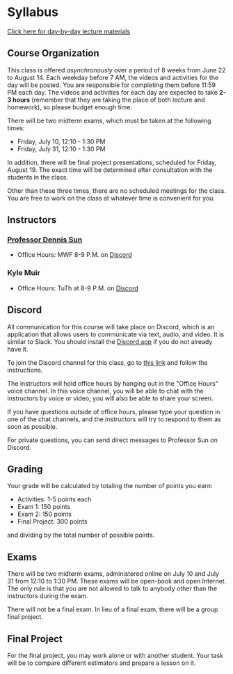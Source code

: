 # Syllabus

[Click here for day-by-day lecture materials](http://dlsun.github.io/Stat305-S20/lectures)

## Course Organization

This class is offered _asynchronously_ over a period of 8 weeks from June 22 to August 14. 
Each weekday before 7 AM, the videos and activities for the day will be posted. You are 
responsible for completing them before 11:59 PM each day. The videos and activities for 
each day are expected to take **2-3 hours** (remember that they are taking the place of 
both lecture and homework), so please budget enough time.

There will be two midterm exams, which must be taken at the following times:

- Friday, July 10, 12:10 - 1:30 PM
- Friday, July 31, 12:10 - 1:30 PM

In addition, there will be final project presentations, scheduled for
Friday, August 19. The exact time will be determined after consultation with the 
students in the class.

Other than these three times, there are no scheduled meetings for the class. You are
free to work on the class at whatever time is convenient for you.

## Instructors

### [Professor Dennis Sun](http://calpoly.edu/~dsun09)

- Office Hours: MWF 8-9 P.M. on [Discord](https://discord.gg/nprBapB)

### Kyle Muir

- Office Hours: TuTh at 8-9 P.M. on [Discord](https://discord.gg/nprBapB)


## Discord

All communication for this course will take place on Discord, which 
is an application that allows users to communicate via text, audio, and video. It is 
similar to Slack. You should install the [Discord app](https://discord.com/) if
you do not already have it.

To join the Discord channel for this class, go to [this link](https://discord.gg/nprBapB) 
and follow the instructions.

The instructors will hold office hours by hanging out in the "Office Hours" voice channel. 
In this voice channel, you will be able to chat with the instructors by voice or video; you 
will also be able to share your screen.

If you have questions outside of office hours, please type your question in one 
of the chat channels, and the instructors will try to respond to them as soon as possible.

For private questions, you can send direct messages to Professor Sun on Discord.


## Grading

Your grade will be calculated by totaling the number of points you earn:

- Activities: 1-5 points each
- Exam 1: 150 points
- Exam 2: 150 points
- Final Project: 300 points

and dividing by the total number of possible points.


## Exams

There will be two midterm exams, administered online on July 10 and July 31 from 12:10 to 1:30 PM. 
These exams will be open-book and open Internet. The only rule is that you are not allowed to 
talk to anybody other than the instructors during the exam.

There will not be a final exam. In lieu of a final exam, there will be a group final project.


## Final Project

For the final project, you may work alone or with another student. Your task will be to 
compare different estimators and prepare a lesson on it.
